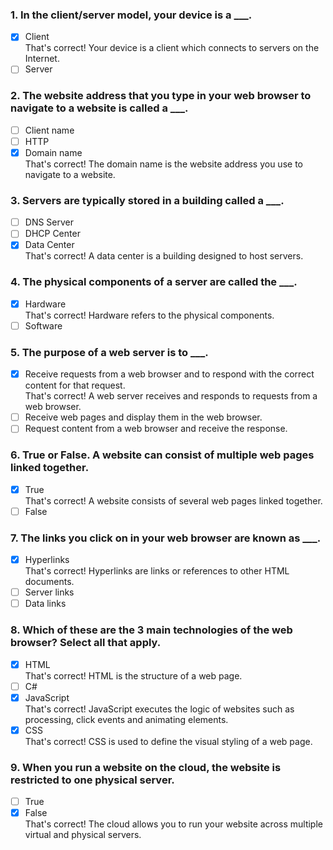### 1. In the client/server model, your device is a \_\_\_.

- [x] Client <br>
      That's correct! Your device is a client which connects to servers on the Internet.
- [ ] Server

### 2. The website address that you type in your web browser to navigate to a website is called a \_\_\_.

- [ ] Client name
- [ ] HTTP
- [x] Domain name <br>
      That's correct! The domain name is the website address you use to navigate to a website.

### 3. Servers are typically stored in a building called a \_\_\_.

- [ ] DNS Server
- [ ] DHCP Center
- [x] Data Center <br>
      That's correct! A data center is a building designed to host servers.

### 4. The physical components of a server are called the \_\_\_.

- [x] Hardware <br>
      That's correct! Hardware refers to the physical components.
- [ ] Software

### 5. The purpose of a web server is to \_\_\_.

- [x] Receive requests from a web browser and to respond with the correct content for that request. <br>
      That's correct! A web server receives and responds to requests from a web browser.
- [ ] Receive web pages and display them in the web browser.
- [ ] Request content from a web browser and receive the response.

### 6. True or False. A website can consist of multiple web pages linked together.

- [x] True <br>
      That's correct! A website consists of several web pages linked together.
- [ ] False

### 7. The links you click on in your web browser are known as \_\_\_.

- [x] Hyperlinks <br>
      That's correct! Hyperlinks are links or references to other HTML documents.
- [ ] Server links
- [ ] Data links

### 8. Which of these are the 3 main technologies of the web browser? Select all that apply.

- [x] HTML <br>
      That's correct! HTML is the structure of a web page.
- [ ] C#
- [x] JavaScript <br>
      That's correct! JavaScript executes the logic of websites such as processing, click events and animating elements.
- [x] CSS <br>
      That's correct! CSS is used to define the visual styling of a web page.

### 9. When you run a website on the cloud, the website is restricted to one physical server.

- [ ] True
- [x] False <br>
      That's correct! The cloud allows you to run your website across multiple virtual and physical servers.
